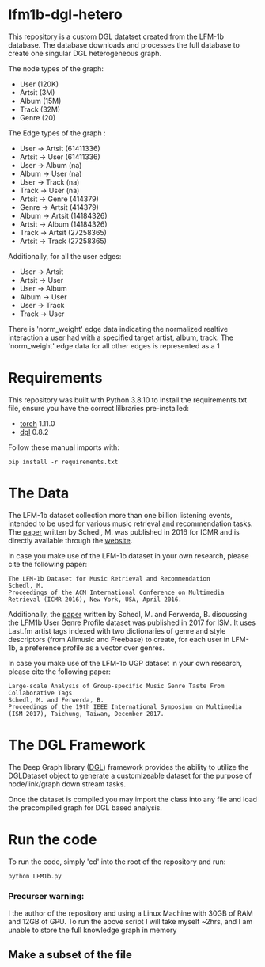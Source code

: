 # lfm1b-dgl-hetero
This repository is a custom DGL datatset created from the LFM-1b database. 
The database downloads and processes the full database to create one singular DGL heterogeneous graph.

The node types of the graph:
- User (120K)
- Artsit (3M)
- Album (15M)
- Track (32M)
- Genre (20)

The Edge types of the graph :
- User -> Artsit (61411336)
- Artsit -> User (61411336)
- User -> Album (na)
- Album -> User (na)
- User -> Track (na)
- Track -> User (na)
- Artsit -> Genre (414379)
- Genre -> Artsit (414379)
- Album -> Artsit (14184326)
- Artsit -> Album (14184326)
- Track -> Artsit (27258365)
- Artsit -> Track (27258365)


Additionally, for all the user edges:

- User -> Artsit
- Artsit -> User
- User -> Album 
- Album -> User 
- User -> Track 
- Track -> User

There is 'norm_weight' edge data indicating the normalized realtive interaction a user had with a specified target artist, album, track. 
The 'norm_weight' edge data for all other edges is represented as a 1 

# Requirements

This repository was built with Python 3.8.10 to install the requirements.txt file, ensure you have the correct lilbraries pre-installed:

- [torch](https://pytorch.org/) 1.11.0
- [dgl](https://www.dgl.ai/) 0.8.2

Follow these manual imports with:

    pip install -r requirements.txt



# The Data

The LFM-1b dataset collection more than one billion listening events, intended to be used for various music retrieval and recommendation tasks. 
The [paper](http://www.cp.jku.at/people/schedl/Research/Publications/pdf/schedl_icmr_2016.pdf) written by Schedl, M. was published in 2016 
for ICMR and is directly available through the [website](http://www.cp.jku.at/datasets/LFM-1b/). 

In case you make use of the LFM-1b dataset in your own research, please cite the following paper:


    The LFM-1b Dataset for Music Retrieval and Recommendation
    Schedl, M.
    Proceedings of the ACM International Conference on Multimedia Retrieval (ICMR 2016), New York, USA, April 2016.

Additionally, the [paper](http://www.cp.jku.at/people/schedl/Research/Publications/pdf/schedl_ism_mam_2017.pdf) written by Schedl, M. and Ferwerda, B. discussing
the LFM1b User Genre Profile dataset was published in 2017 for ISM. It uses Last.fm artist tags indexed with two dictionaries of genre and style descriptors 
(from Allmusic and Freebase) to create, for each user in LFM-1b, a preference profile as a vector over genres.


In case you make use of the LFM-1b UGP dataset in your own research, please cite the following paper:


    Large-scale Analysis of Group-specific Music Genre Taste From Collaborative Tags
    Schedl, M. and Ferwerda, B.
    Proceedings of the 19th IEEE International Symposium on Multimedia (ISM 2017), Taichung, Taiwan, December 2017.


# The DGL Framework

The Deep Graph library ([DGL]((https://www.dgl.ai/))) framework provides the ability to utilize the DGLDataset object
to generate a customizeable dataset for the purpose of node/link/graph down stream tasks.

Once the dataset is compiled you may import the class into any file and load the precompiled graph for DGL based analysis.


# Run the code

To run the code, simply 'cd' into the root of the repository and run:

    python LFM1b.py

### Precurser warning: 

I the author of the repository and using a Linux Machine with 30GB of RAM and 12GB of GPU. 
To run the above script I will take myself ~2hrs, and I am unable to store the full knowledge graph in memory


## Make a subset of the file

